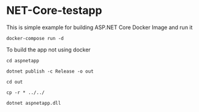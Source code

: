 # NET-Core-testapp

This is simple example for building ASP.NET Core Docker Image and run it 

``` docker-compose run -d ```


To build the app not using docker 

```cd aspnetapp```

```dotnet publish -c Release -o out```

```cd out ```

```cp -r * ../../```

```dotnet aspnetapp.dll```

